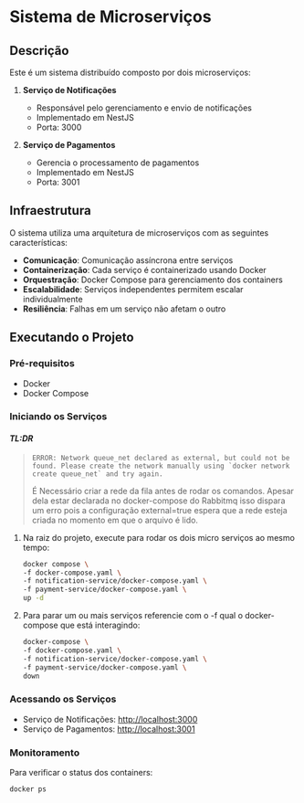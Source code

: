 # Sistema de Microserviços

## Descrição

Este é um sistema distribuído composto por dois microserviços:

1. **Serviço de Notificações**
   - Responsável pelo gerenciamento e envio de notificações
   - Implementado em NestJS
   - Porta: 3000

2. **Serviço de Pagamentos**
   - Gerencia o processamento de pagamentos
   - Implementado em NestJS
   - Porta: 3001

## Infraestrutura

O sistema utiliza uma arquitetura de microserviços com as seguintes características:

- **Comunicação**: Comunicação assíncrona entre serviços
- **Containerização**: Cada serviço é containerizado usando Docker
- **Orquestração**: Docker Compose para gerenciamento dos containers
- **Escalabilidade**: Serviços independentes permitem escalar individualmente
- **Resiliência**: Falhas em um serviço não afetam o outro

## Executando o Projeto

### Pré-requisitos

- Docker
- Docker Compose

### Iniciando os Serviços

#### ***TL:DR***

> ```ERROR: Network queue_net declared as external, but could not be found. Please create the network manually using `docker network create queue_net` and try again.```
>
> É Necessário criar a rede da fila antes de rodar os comandos. Apesar dela estar declarada no docker-compose do Rabbitmq isso dispara um erro pois a configuração external=true espera que a rede esteja criada no momento em que o arquivo é lido.

1. Na raiz do projeto, execute para rodar os dois micro serviços ao mesmo tempo:

    ```bash
    docker compose \
    -f docker-compose.yaml \
    -f notification-service/docker-compose.yaml \
    -f payment-service/docker-compose.yaml \
    up -d
    ```

2. Para parar um ou mais serviços referencie com o -f qual o docker-compose que está interagindo:

    ```bash
    docker-compose \
    -f docker-compose.yaml \
    -f notification-service/docker-compose.yaml \
    -f payment-service/docker-compose.yaml \
    down

    ```

### Acessando os Serviços

- Serviço de Notificações: <http://localhost:3000>
- Serviço de Pagamentos: <http://localhost:3001>

### Monitoramento

Para verificar o status dos containers:

```bash
docker ps
```

